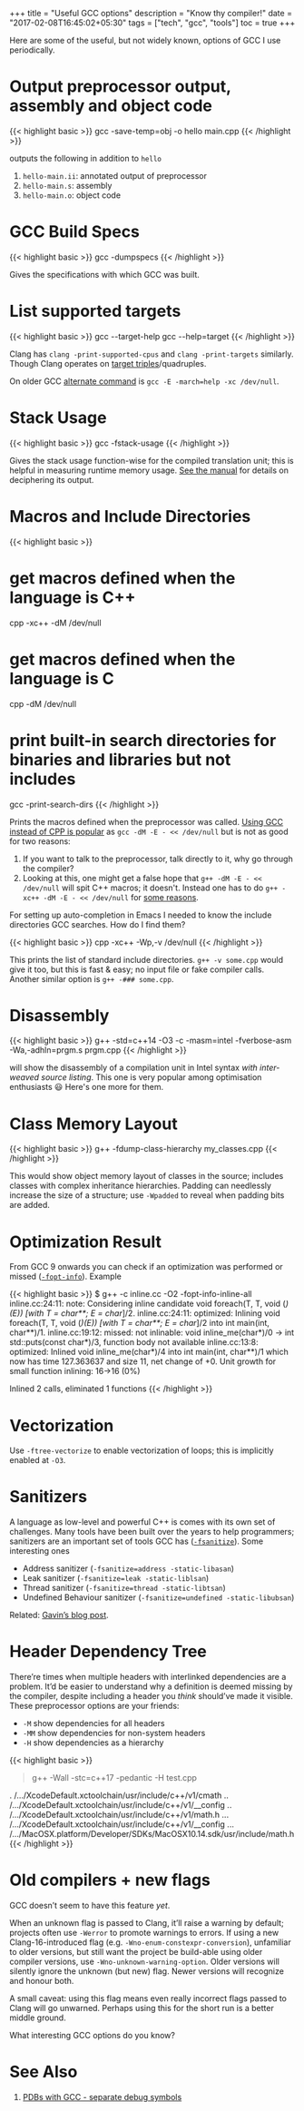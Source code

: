 +++
title = "Useful GCC options"
description = "Know thy compiler!"
date = "2017-02-08T16:45:02+05:30"
tags = ["tech", "gcc", "tools"]
toc = true
+++

Here are some of the useful, but not widely known, options of GCC I use periodically.

# Output preprocessor output, assembly and object code

{{< highlight basic >}}
gcc -save-temp=obj -o hello main.cpp
{{< /highlight >}}

outputs the following in addition to `hello`

1. `hello-main.ii`: annotated output of preprocessor
2. `hello-main.s`: assembly
3. `hello-main.o`: object code

# GCC Build Specs

{{< highlight basic >}}
gcc -dumpspecs
{{< /highlight >}}

Gives the specifications with which GCC was built.

# List supported targets

{{< highlight basic >}}
gcc --target-help
gcc --help=target
{{< /highlight >}}

Clang has `clang -print-supported-cpus` and `clang -print-targets` similarly.  Though Clang operates on [target triples][]/quadruples.

On older GCC [alternate command][old-gcc-march] is `gcc -E -march=help -xc /dev/null`.

[target triples]: https://wiki.osdev.org/Target_Triplet
[old-gcc-march]: https://stackoverflow.com/q/47299458/183120

# Stack Usage

{{< highlight basic >}}
gcc -fstack-usage
{{< /highlight >}}

Gives the stack usage function-wise for the compiled translation unit; this is helpful in measuring runtime memory usage.  [See the manual][stack_usage] for details on deciphering its output.

# Macros and Include Directories

{{< highlight basic >}}
# get macros defined when the language is C++
cpp -xc++ -dM /dev/null

# get macros defined when the language is C
cpp -dM /dev/null

# print built-in search directories for binaries and libraries but not includes
gcc -print-search-dirs
{{< /highlight >}}

[stack_usage]: https://gcc.gnu.org/onlinedocs/gcc/Developer-Options.html#index-fstack-usage

Prints the macros defined when the preprocessor was called.  [Using GCC instead of CPP is popular][macro_SO_question] as `gcc -dM -E - << /dev/null` but is not as good for two reasons:

1. If you want to talk to the preprocessor, talk directly to it, why go through the compiler?
2. Looking at this, one might get a false hope that `g++ -dM -E - << /dev/null` will spit C++ macros; it doesn't.  Instead one has to do `g++ -xc++ -dM -E - << /dev/null` for [some reasons][macro_g++].

[macro_SO_question]: http://stackoverflow.com/a/2224357/183120
[macro_g++]: http://stackoverflow.com/a/27980787/183120

For setting up auto-completion in Emacs I needed to know the include directories GCC searches.  How do I find them?

{{< highlight basic >}}
cpp -xc++ -Wp,-v /dev/null
{{< /highlight >}}

This prints the list of standard include directories.  `g++ -v some.cpp` would give it too, but this is fast & easy; no input file or fake compiler calls.  Another similar option is `g++ -### some.cpp`.

# Disassembly

{{< highlight basic >}}
g++ -std=c++14 -O3 -c -masm=intel -fverbose-asm -Wa,-adhln=prgm.s prgm.cpp
{{< /highlight >}}

will show the disassembly of a compilation unit in Intel syntax *with inter-weaved source listing*.  This one is very popular among optimisation enthusiasts 😃  Here's one more for them.

# Class Memory Layout

{{< highlight basic >}}
g++ -fdump-class-hierarchy my_classes.cpp
{{< /highlight >}}

This would show object memory layout of classes in the source; includes classes with complex inheritance hierarchies.  Padding can needlessly increase the size of a structure; use `-Wpadded` to reveal when padding bits are added.

# Optimization Result

From GCC 9 onwards you can check if an optimization was performed or missed ([`-fopt-info`][opt-info]). Example

{{< highlight basic >}}
$ g++ -c inline.cc -O2 -fopt-info-inline-all
inline.cc:24:11: note: Considering inline candidate void foreach(T, T, void (*)(E)) [with T = char**; E = char*]/2.
inline.cc:24:11: optimized:  Inlining void foreach(T, T, void (*)(E)) [with T = char**; E = char*]/2 into int main(int, char**)/1.
inline.cc:19:12: missed:   not inlinable: void inline_me(char*)/0 -> int std::puts(const char*)/3, function body not available
inline.cc:13:8: optimized:  Inlined void inline_me(char*)/4 into int main(int, char**)/1 which now has time 127.363637 and size 11, net change of +0.
Unit growth for small function inlining: 16->16 (0%)

Inlined 2 calls, eliminated 1 functions
{{< /highlight >}}

[opt-info]: https://gcc.gnu.org/onlinedocs/gcc-9.1.0/gcc/Developer-Options.html#index-fopt-info

# Vectorization

Use `-ftree-vectorize` to enable vectorization of loops; this is implicitly enabled at `-O3`.

# Sanitizers

A language as low-level and powerful C++ is comes with its own set of challenges.  Many tools have been built over the years to help programmers; sanitizers are an important set of tools GCC has ([`-fsanitize`][instrumentation]).  Some interesting ones

* Address sanitizer (`-fsanitize=address -static-libasan`)
* Leak sanitizer (`-fsanitize=leak -static-liblsan`)
* Thread sanitizer (`-fsanitize=thread -static-libtsan`)
* Undefined Behaviour sanitizer (`-fsanitize=undefined -static-libubsan`)

Related: [Gavin’s blog post][san-blog].

# Header Dependency Tree

There’re times when multiple headers with interlinked dependencies are a problem.  It’d be easier to understand why a definition is deemed missing by the compiler, despite including a header you _think_ should’ve made it visible.  These preprocessor options are your friends:

* `-M` show dependencies for all headers
* `-MM` show dependencies for non-system headers
* `-H` show dependencies as a hierarchy

{{< highlight basic >}}
> g++ -Wall -stc=c++17 -pedantic -H test.cpp

. /…/XcodeDefault.xctoolchain/usr/include/c++/v1/cmath
.. /…/XcodeDefault.xctoolchain/usr/include/c++/v1/__config
.. /…/XcodeDefault.xctoolchain/usr/include/c++/v1/math.h
... /…/XcodeDefault.xctoolchain/usr/include/c++/v1/__config
... /…/MacOSX.platform/Developer/SDKs/MacOSX10.14.sdk/usr/include/math.h
{{< /highlight >}}

# Old compilers + new flags

GCC doesn’t seem to have this feature _yet_.

When an unknown flag is passed to Clang, it’ll raise a warning by default; projects often use `-Werror` to promote warnings to errors.  If using a new Clang-16-introduced flag (e.g. `-Wno-enum-constexpr-conversion`), unfamiliar to older versions, but still want the project be build-able using older compiler versions, use `-Wno-unknown-warning-option`.  Older versions will silently ignore the unknown (but new) flag.  Newer versions will recognize and honour both.

A small caveat: using this flag means even really incorrect flags passed to Clang will go unwarned.  Perhaps using this for the short run is a better middle ground.


What interesting GCC options do you know?

[instrumentation]: https://gcc.gnu.org/onlinedocs/gcc/Instrumentation-Options.html
[san-blog]: https://gavinchou.github.io/experience/summary/syntax/gcc-address-sanitizer/

# See Also

1. [PDBs with GCC - separate debug symbols](https://arvid.io/2018/05/05/pdbs-on-linux/)
